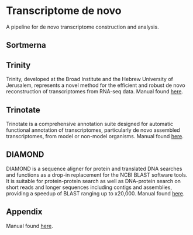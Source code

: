 # Transcriptome de novo  
A pipeline for de novo transcriptome construction and analysis.

## Sortmerna  

## Trinity
Trinity, developed at the Broad Institute and the Hebrew University of Jerusalem, represents a novel method for the efficient and robust de novo reconstruction of transcriptomes from RNA-seq data. Manual found [here](https://github.com/trinityrnaseq/trinityrnaseq/wiki).

## Trinotate
Trinotate is a comprehensive annotation suite designed for automatic functional annotation of transcriptomes, particularly de novo assembled transcriptomes, from model or non-model organisms. Manual found [here](https://trinotate.github.io/).

## DIAMOND  
DIAMOND is a sequence aligner for protein and translated DNA searches and functions as a drop-in replacement for the NCBI BLAST software tools. It is suitable for protein-protein search as well as DNA-protein search on short reads and longer sequences including contigs and assemblies, providing a speedup of BLAST ranging up to x20,000. Manual found [here](https://github.com/bbuchfink/diamond).  



## Appendix
Manual found [here]().
